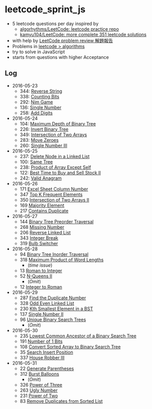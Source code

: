 # leetcode_sprint_js

- 5 leetcode questions per day inspired by
    - [algorhythms/LeetCode: leetcode practice repo](https://github.com/algorhythms/LeetCode)
    - [kamyu104/LeetCode: more complete 351 leetcode solutions](https://github.com/kamyu104/LeetCode)
- with help by [LeetCode problem review 解題報告](http://bookshadow.com/leetcode/)
- Problems in [leetcode > algorithms](https://leetcode.com/problemset/algorithms/)
- try to solve in JavaScript
- starts from questions with higher Acceptance

## Log

- 2016-05-23
    - 344: [Reverse String](https://leetcode.com/problems/reverse-string/?tab=Description)
    - 338: [Counting Bits](https://leetcode.com/problems/counting-bits)
    - 292: [Nim Game](https://leetcode.com/problems/nim-game)
    - 136: [Single Number](https://leetcode.com/problems/single-number)
    - 258: [Add Digits](https://leetcode.com/problems/add-digits)
- 2016-05-24
    - 104: [Maximum Depth of Binary Tree](https://leetcode.com/problems/maximum-depth-of-binary-tree)
    - 226: [Invert Binary Tree](https://leetcode.com/problems/invert-binary-tree)
    - 349: [Intersection of Two Arrays](https://leetcode.com/problems/intersection-of-two-arrays)
    - 283: [Move Zeroes](https://leetcode.com/problems/move-zeroes)
    - 260: [Single Number III](https://leetcode.com/problems/single-number-iii)
- 2016-05-25
    - 237: [Delete Node in a Linked List](https://leetcode.com/problems/delete-node-in-a-linked-list)
    - 100: [Same Tree](https://leetcode.com/problems/same-tree)
    - 238: [Product of Array Except Self](https://leetcode.com/problems/product-of-array-except-self)
    - 122: [Best Time to Buy and Sell Stock II](https://leetcode.com/problems/best-time-to-buy-and-sell-stock-ii)
    - 242: [Valid Anagram](https://leetcode.com/problems/valid-anagram)
- 2016-05-26
    - 171 [Excel Sheet Column Number](https://leetcode.com/problems/excel-sheet-column-number)
    - 347 [Top K Frequent Elements](https://leetcode.com/problems/top-k-frequent-elements)
    - 350 [Intersection of Two Arrays II](https://leetcode.com/problems/intersection-of-two-arrays-ii)
    - 169 [Majority Element](https://leetcode.com/problems/majority-element)
    - 217 [Contains Duplicate](https://leetcode.com/problems/contains-duplicate)
- 2016-05-27
    - 144 [Binary Tree Preorder Traversal](https://leetcode.com/problems/binary-tree-preorder-traversal)
    - 268 [Missing Number](https://leetcode.com/problems/missing-number)
    - 206 [Reverse Linked List](https://leetcode.com/problems/reverse-linked-list)
    - 343 [Integer Break](https://leetcode.com/problems/integer-break)
    - 319 [Bulb Switcher](https://leetcode.com/problems/bulb-switcher)
- 2016-05-28
    - 94 [Binary Tree Inorder Traversal](https://leetcode.com/problems/binary-tree-inorder-traversal)
    - 318 [Maximum Product of Word Lengths ](https://leetcode.com/problems/maximum-product-of-word-lengths-)
        - (_time issue_)
    - 13 [Roman to Integer](https://leetcode.com/problems/roman-to-integer)
    - 52 [N-Queens II ](https://leetcode.com/problems/n-queens-ii-)
        - (_Omit_)
    - 12 [Integer to Roman](https://leetcode.com/problems/integer-to-roman)
- 2016-05-29
    - 287 [Find the Duplicate Number](https://leetcode.com/problems/find-the-duplicate-number)
    - 328 [Odd Even Linked List](https://leetcode.com/problems/odd-even-linked-list)
    - 230 [Kth Smallest Element in a BST](https://leetcode.com/problems/kth-smallest-element-in-a-bst)
    - 137 [Single Number II](https://leetcode.com/problems/single-number-ii)
    - 96 [Unique Binary Search Trees](https://leetcode.com/problems/unique-binary-search-trees)
        - (_Omit_)
- 2016-05-30
    - 235 [Lowest Common Ancestor of a Binary Search Tree](https://leetcode.com/problems/lowest-common-ancestor-of-a-binary-search-tree)
    - 191 [Number of 1 Bits](https://leetcode.com/problems/number-of-1-bits)
    - 108 [Convert Sorted Array to Binary Search Tree](https://leetcode.com/problems/convert-sorted-array-to-binary-search-tree)
    - 35 [Search Insert Position](https://leetcode.com/problems/search-insert-position)
    - 337 [House Robber III](https://leetcode.com/problems/house-robber-iii)
- 2016-05-31
    - 22 [Generate Parentheses](https://leetcode.com/problems/generate-parentheses)
    - 312 [Burst Balloons](https://leetcode.com/problems/burst-balloons)
        - (_Omit_)
    - 326 [Power of Three](https://leetcode.com/problems/power-of-three)
    - 263 [Ugly Number](https://leetcode.com/problems/ugly-number)
    - 231 [Power of Two](https://leetcode.com/problems/power-of-two)
    - 83 [Remove Duplicates from Sorted List](https://leetcode.com/problems/remove-duplicates-from-sorted-list)
